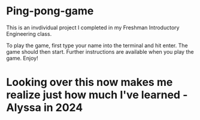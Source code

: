 # Ping-pong-game
This is an invdividual project I completed in my Freshman Introductory Engineering class. 

To play the game, first type your name into the terminal and hit enter. The game should then start. Further instructions are available when you play the game. 
Enjoy!

# Looking over this now makes me realize just how much I've learned - Alyssa in 2024
